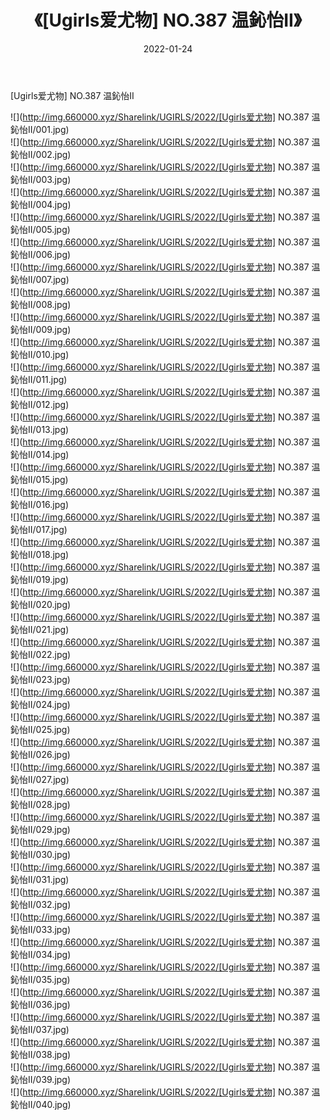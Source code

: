 ﻿---
layout: post
title:  《[Ugirls爱尤物] NO.387 温鈊怡II》
date:   2022-01-24
img: http://img.660000.xyz/Sharelink/UGIRLS/2022/[Ugirls爱尤物] NO.387 温鈊怡II/000.jpg
categories: [美女, 清纯, 唯美]
---

[Ugirls爱尤物] NO.387 温鈊怡II

 ![](http://img.660000.xyz/Sharelink/UGIRLS/2022/[Ugirls爱尤物] NO.387 温鈊怡II/001.jpg) <br>![](http://img.660000.xyz/Sharelink/UGIRLS/2022/[Ugirls爱尤物] NO.387 温鈊怡II/002.jpg) <br>![](http://img.660000.xyz/Sharelink/UGIRLS/2022/[Ugirls爱尤物] NO.387 温鈊怡II/003.jpg) <br>![](http://img.660000.xyz/Sharelink/UGIRLS/2022/[Ugirls爱尤物] NO.387 温鈊怡II/004.jpg) <br>![](http://img.660000.xyz/Sharelink/UGIRLS/2022/[Ugirls爱尤物] NO.387 温鈊怡II/005.jpg) <br>![](http://img.660000.xyz/Sharelink/UGIRLS/2022/[Ugirls爱尤物] NO.387 温鈊怡II/006.jpg) <br>![](http://img.660000.xyz/Sharelink/UGIRLS/2022/[Ugirls爱尤物] NO.387 温鈊怡II/007.jpg) <br>![](http://img.660000.xyz/Sharelink/UGIRLS/2022/[Ugirls爱尤物] NO.387 温鈊怡II/008.jpg) <br>![](http://img.660000.xyz/Sharelink/UGIRLS/2022/[Ugirls爱尤物] NO.387 温鈊怡II/009.jpg) <br>![](http://img.660000.xyz/Sharelink/UGIRLS/2022/[Ugirls爱尤物] NO.387 温鈊怡II/010.jpg) <br>![](http://img.660000.xyz/Sharelink/UGIRLS/2022/[Ugirls爱尤物] NO.387 温鈊怡II/011.jpg) <br>![](http://img.660000.xyz/Sharelink/UGIRLS/2022/[Ugirls爱尤物] NO.387 温鈊怡II/012.jpg) <br>![](http://img.660000.xyz/Sharelink/UGIRLS/2022/[Ugirls爱尤物] NO.387 温鈊怡II/013.jpg) <br>![](http://img.660000.xyz/Sharelink/UGIRLS/2022/[Ugirls爱尤物] NO.387 温鈊怡II/014.jpg) <br>![](http://img.660000.xyz/Sharelink/UGIRLS/2022/[Ugirls爱尤物] NO.387 温鈊怡II/015.jpg) <br>![](http://img.660000.xyz/Sharelink/UGIRLS/2022/[Ugirls爱尤物] NO.387 温鈊怡II/016.jpg) <br>![](http://img.660000.xyz/Sharelink/UGIRLS/2022/[Ugirls爱尤物] NO.387 温鈊怡II/017.jpg) <br>![](http://img.660000.xyz/Sharelink/UGIRLS/2022/[Ugirls爱尤物] NO.387 温鈊怡II/018.jpg) <br>![](http://img.660000.xyz/Sharelink/UGIRLS/2022/[Ugirls爱尤物] NO.387 温鈊怡II/019.jpg) <br>![](http://img.660000.xyz/Sharelink/UGIRLS/2022/[Ugirls爱尤物] NO.387 温鈊怡II/020.jpg) <br>![](http://img.660000.xyz/Sharelink/UGIRLS/2022/[Ugirls爱尤物] NO.387 温鈊怡II/021.jpg) <br>![](http://img.660000.xyz/Sharelink/UGIRLS/2022/[Ugirls爱尤物] NO.387 温鈊怡II/022.jpg) <br>![](http://img.660000.xyz/Sharelink/UGIRLS/2022/[Ugirls爱尤物] NO.387 温鈊怡II/023.jpg) <br>![](http://img.660000.xyz/Sharelink/UGIRLS/2022/[Ugirls爱尤物] NO.387 温鈊怡II/024.jpg) <br>![](http://img.660000.xyz/Sharelink/UGIRLS/2022/[Ugirls爱尤物] NO.387 温鈊怡II/025.jpg) <br>![](http://img.660000.xyz/Sharelink/UGIRLS/2022/[Ugirls爱尤物] NO.387 温鈊怡II/026.jpg) <br>![](http://img.660000.xyz/Sharelink/UGIRLS/2022/[Ugirls爱尤物] NO.387 温鈊怡II/027.jpg) <br>![](http://img.660000.xyz/Sharelink/UGIRLS/2022/[Ugirls爱尤物] NO.387 温鈊怡II/028.jpg) <br>![](http://img.660000.xyz/Sharelink/UGIRLS/2022/[Ugirls爱尤物] NO.387 温鈊怡II/029.jpg) <br>![](http://img.660000.xyz/Sharelink/UGIRLS/2022/[Ugirls爱尤物] NO.387 温鈊怡II/030.jpg) <br>![](http://img.660000.xyz/Sharelink/UGIRLS/2022/[Ugirls爱尤物] NO.387 温鈊怡II/031.jpg) <br>![](http://img.660000.xyz/Sharelink/UGIRLS/2022/[Ugirls爱尤物] NO.387 温鈊怡II/032.jpg) <br>![](http://img.660000.xyz/Sharelink/UGIRLS/2022/[Ugirls爱尤物] NO.387 温鈊怡II/033.jpg) <br>![](http://img.660000.xyz/Sharelink/UGIRLS/2022/[Ugirls爱尤物] NO.387 温鈊怡II/034.jpg) <br>![](http://img.660000.xyz/Sharelink/UGIRLS/2022/[Ugirls爱尤物] NO.387 温鈊怡II/035.jpg) <br>![](http://img.660000.xyz/Sharelink/UGIRLS/2022/[Ugirls爱尤物] NO.387 温鈊怡II/036.jpg) <br>![](http://img.660000.xyz/Sharelink/UGIRLS/2022/[Ugirls爱尤物] NO.387 温鈊怡II/037.jpg) <br>![](http://img.660000.xyz/Sharelink/UGIRLS/2022/[Ugirls爱尤物] NO.387 温鈊怡II/038.jpg) <br>![](http://img.660000.xyz/Sharelink/UGIRLS/2022/[Ugirls爱尤物] NO.387 温鈊怡II/039.jpg) <br>![](http://img.660000.xyz/Sharelink/UGIRLS/2022/[Ugirls爱尤物] NO.387 温鈊怡II/040.jpg) <br>